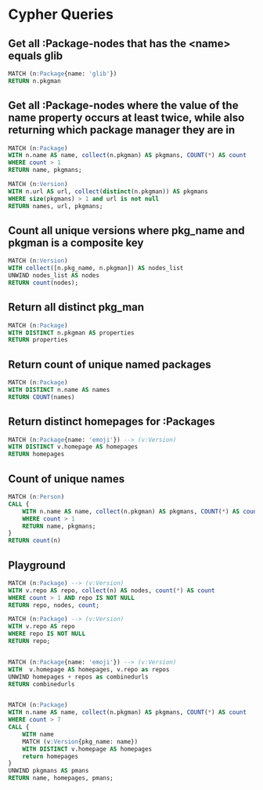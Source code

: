 # Cypher Queries

## Get all :Package-nodes that has the \<name> equals glib
```sql
MATCH (n:Package{name: 'glib'})
RETURN n.pkgman
```

## Get all :Package-nodes where the value of the name property occurs at least twice, while also returning which package manager they are in
```sql
MATCH (n:Package)
WITH n.name AS name, collect(n.pkgman) AS pkgmans, COUNT(*) AS count
WHERE count > 1
RETURN name, pkgmans;
```

```sql
MATCH (n:Version)
WITH n.url AS url, collect(distinct(n.pkgman)) AS pkgmans
WHERE size(pkgmans) > 1 and url is not null
RETURN names, url, pkgmans;
```


## Count all unique versions where pkg_name and pkgman is a composite key
```sql
MATCH (n:Version)
WITH collect([n.pkg_name, n.pkgman]) AS nodes_list
UNWIND nodes_list AS nodes
RETURN count(nodes);
```

## Return all distinct pkg_man
```sql
MATCH (n:Package)
WITH DISTINCT n.pkgman AS properties
RETURN properties
```

## Return count of unique named packages
```sql
MATCH (n:Package)
WITH DISTINCT n.name AS names
RETURN COUNT(names)
```

## Return distinct homepages for :Packages
```sql
MATCH (n:Package{name: 'emoji'}) --> (v:Version)
WITH DISTINCT v.homepage AS homepages
RETURN homepages
```

## Count of unique names
```sql
MATCH (n:Person)
CALL {
    WITH n.name AS name, collect(n.pkgman) AS pkgmans, COUNT(*) AS count
    WHERE count > 1
    RETURN name, pkgmans;
}
RETURN count(n)
```

## Playground
```sql
MATCH (n:Package) --> (v:Version)
WITH v.repo AS repo, collect(n) AS nodes, count(*) AS count
WHERE count > 1 AND repo IS NOT NULL
RETURN repo, nodes, count;

MATCH (n:Package) --> (v:Version)
WITH v.repo AS repo
WHERE repo IS NOT NULL
RETURN repo;


MATCH (n:Package{name: 'emoji'}) --> (v:Version)
WITH  v.homepage AS homepages, v.repo as repos
UNWIND homepages + repos as combinedurls
RETURN combinedurls


MATCH (n:Package)
WITH n.name AS name, collect(n.pkgman) AS pkgmans, COUNT(*) AS count
WHERE count > 7
CALL {
    WITH name
    MATCH (v:Version{pkg_name: name})
    WITH DISTINCT v.homepage AS homepages
    return homepages
}
UNWIND pkgmans AS pmans
RETURN name, homepages, pmans;
```